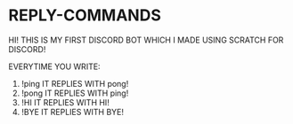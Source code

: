 # REPLY-COMMANDS
HI! THIS IS MY FIRST DISCORD BOT WHICH I MADE USING SCRATCH FOR DISCORD!

EVERYTIME YOU WRITE:
1. !ping IT REPLIES WITH pong!
2. !pong IT REPLIES WITH ping!
3. !HI IT REPLIES WITH HI!
4. !BYE IT REPLIES WITH BYE!
